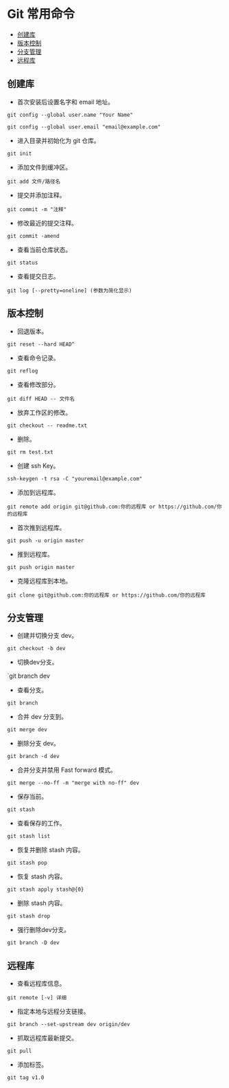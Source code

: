 # Git 常用命令

- [创建库](#创建库)
- [版本控制](#版本控制)
- [分支管理](#分支管理)
- [远程库](#远程库)

## 创建库

- 首次安装后设置名字和 email 地址。

`git config --global user.name "Your Name"`

`git config --global user.email "email@example.com"`

- 进入目录并初始化为 git 仓库。

`git init`

- 添加文件到缓冲区。

`git add 文件/路径名`

- 提交并添加注释。

`git commit -m "注释"`

- 修改最近的提交注释。

`git commit -amend`

- 查看当前仓库状态。

`git status`

- 查看提交日志。

`git log [--pretty=oneline] (参数为简化显示)`

## 版本控制

- 回退版本。

`git reset --hard HEAD^`

- 查看命令记录。

`git reflog`

- 查看修改部分。

`git diff HEAD -- 文件名`

- 放弃工作区的修改。

`git checkout -- readme.txt`

- 删除。

`git rm test.txt`

- 创建 ssh Key。

`ssh-keygen -t rsa -C "youremail@example.com"`

- 添加到远程库。

`git remote add origin git@github.com:你的远程库 or https://github.com/你的远程库`

- 首次推到远程库。

`git push -u origin master`

- 推到远程库。

`git push origin master`

- 克隆远程库到本地。

`git clone git@github.com:你的远程库 or https://github.com/你的远程库`

## 分支管理

- 创建并切换分支 dev。

`git checkout -b dev`

- 切换dev分支。

`git branch dev

- 查看分支。

`git branch`

- 合并 dev 分支到。

`git merge dev`

- 删除分支 dev。

`git branch -d dev`

- 合并分支并禁用 Fast forward 模式。

`git merge --no-ff -m "merge with no-ff" dev`

- 保存当前。

`git stash`

- 查看保存的工作。

`git stash list`

- 恢复并删除 stash 内容。

`git stash pop`

- 恢复 stash 内容。

`git stash apply stash@{0}`

- 删除 stash 内容。

`git stash drop`

- 强行删除dev分支。

`git branch -D dev`

## 远程库

- 查看远程库信息。

`git remote [-v] 详细`

- 指定本地与远程分支链接。

`git branch --set-upstream dev origin/dev`

- 抓取远程库最新提交。

`git pull`

- 添加标签。

`git tag v1.0`